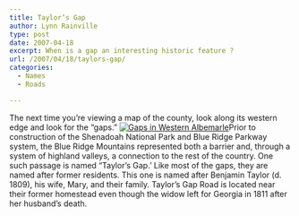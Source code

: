 ```yaml
---
title: Taylor’s Gap
author: Lynn Rainville
type: post
date: 2007-04-18
excerpt: When is a gap an interesting historic feature ?
url: /2007/04/18/taylors-gap/
categories:
  - Names
  - Roads

---
```

The next time you&#8217;re viewing a map of the county, look along its western edge and look for the &#8220;gaps.&#8221; <a href="http://www.locohistory.org/blog/?attachment_id=101" rel="attachment wp-att-101" title="Gaps in Western Albemarle"><img src="http://www.locohistory.org/blog/wp-content/uploads/2007/04/taylorsgapmap.jpg" alt="Gaps in Western Albemarle" /></a>Prior to construction of the Shenadoah National Park and Blue Ridge Parkway system, the Blue Ridge Mountains represented both a barrier and, through a system of highland valleys, a connection to the rest of the country. One such passage is named &#8220;Taylor&#8217;s Gap.&#8217; Like most of the gaps, they are named after former residents. This one is named after Benjamin Taylor (d. 1809), his wife, Mary, and their family. Taylor&#8217;s Gap Road is located near their former homestead even though the widow left for Georgia in 1811 after her husband&#8217;s death.
